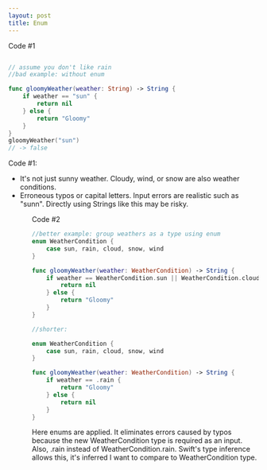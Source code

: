 ```yaml
---
layout: post
title: Enum  
---
```



Code #1
```swift

// assume you don't like rain
//bad example: without enum

func gloomyWeather(weather: String) -> String {
    if weather == "sun" {
        return nil
    } else {
        return "Gloomy"
    }
}
gloomyWeather("sun")
// -> false
```


Code #1:
<ul>
  <li> It's not just sunny weather.
      Cloudy, wind, or snow are also weather conditions. 
  <li> Erroneous typos or capital letters.
      Input errors are realistic such as "sunn". Directly using Strings like this may be risky. 
<ul>



Code #2
```swift
//better example: group weathers as a type using enum
enum WeatherCondition {
    case sun, rain, cloud, snow, wind 
}

func gloomyWeather(weather: WeatherCondition) -> String {
    if weather == WeatherCondition.sun || WeatherCondition.cloud || WeatherCondition.snow || WeatherCondition.wind {
        return nil
    } else {
        return "Gloomy"
    }
}
```
```swift
//shorter:

enum WeatherCondition {
    case sun, rain, cloud, snow, wind 
}

func gloomyWeather(weather: WeatherCondition) -> String {
    if weather == .rain {
        return "Gloomy"
    } else {
        return nil
    }
}
```
Here enums are applied. It eliminates errors caused by typos because the new WeatherCondition type is required as an input.
Also, .rain instead of WeatherCondition.rain. Swift's type inference allows this, it's inferred I want to compare to WeatherCondition type. 








